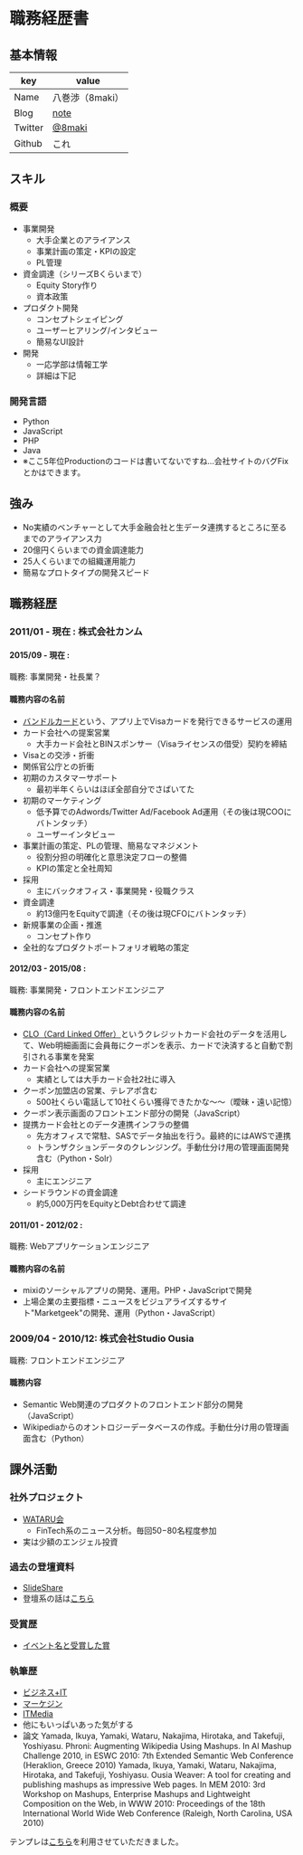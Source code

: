# 職務経歴書

## 基本情報

|key|value|
|---|-----|
|Name|八巻渉（8maki）|
|Blog|[note](https://note.mu/8maki)|
|Twitter|[@8maki](https://twitter.com/8maki)|
|Github|これ|

## スキル

### 概要
- 事業開発
  - 大手企業とのアライアンス
  - 事業計画の策定・KPIの設定
  - PL管理
- 資金調達（シリーズBくらいまで）
  - Equity Story作り
  - 資本政策
- プロダクト開発
  - コンセプトシェイピング
  - ユーザーヒアリング/インタビュー
  - 簡易なUI設計
- 開発
  - 一応学部は情報工学
  - 詳細は下記

### 開発言語
- Python
- JavaScript
- PHP
- Java
- ※ここ5年位Productionのコードは書いてないですね...会社サイトのバグFixとかはできます。

## 強み
- No実績のベンチャーとして大手金融会社と生データ連携するところに至るまでのアライアンス力
- 20億円くらいまでの資金調達能力
- 25人くらいまでの組織運用能力
- 簡易なプロトタイプの開発スピード

## 職務経歴

### 2011/01 - 現在 : 株式会社カンム

#### 2015/09 - 現在 : 

職務: 事業開発・社長業？

#### 職務内容の名前

- [バンドルカード](https://vandle.jp/)という、アプリ上でVisaカードを発行できるサービスの運用
- カード会社への提案営業
  - 大手カード会社とBINスポンサー（Visaライセンスの借受）契約を締結
- Visaとの交渉・折衝
- 関係官公庁との折衝
- 初期のカスタマーサポート
  - 最初半年くらいはほぼ全部自分でさばいてた
- 初期のマーケティング
  - 低予算でのAdwords/Twitter Ad/Facebook Ad運用（その後は現COOにバトンタッチ）
  - ユーザーインタビュー
- 事業計画の策定、PLの管理、簡易なマネジメント
  - 役割分担の明確化と意思決定フローの整備
  - KPIの策定と全社周知
- 採用
  - 主にバックオフィス・事業開発・役職クラス
- 資金調達
  - 約13億円をEquityで調達（その後は現CFOにバトンタッチ）
- 新規事業の企画・推進
  - コンセプト作り
- 全社的なプロダクトポートフォリオ戦略の策定

#### 2012/03 - 2015/08 : 

職務: 事業開発・フロントエンドエンジニア

#### 職務内容の名前
- [CLO（Card Linked Offer）](https://kanmu.co.jp/news/20130624-saison-clo/)というクレジットカード会社のデータを活用して、Web明細画面に会員毎にクーポンを表示、カードで決済すると自動で割引される事業を発案
- カード会社への提案営業
  - 実績としては大手カード会社2社に導入
- クーポン加盟店の営業、テレアポ含む
  - 500社くらい電話して10社くらい獲得できたかな〜〜（曖昧・遠い記憶）
- クーポン表示画面のフロントエンド部分の開発（JavaScript）
- 提携カード会社とのデータ連携インフラの整備
  - 先方オフィスで常駐、SASでデータ抽出を行う。最終的にはAWSで連携
  - トランザクションデータのクレンジング。手動仕分け用の管理画面開発含む（Python・Solr）
- 採用
  - 主にエンジニア
- シードラウンドの資金調達
  - 約5,000万円をEquityとDebt合わせて調達

#### 2011/01 - 2012/02 : 

職務: Webアプリケーションエンジニア

#### 職務内容の名前

- mixiのソーシャルアプリの開発、運用。PHP・JavaScriptで開発
- 上場企業の主要指標・ニュースをビジュアライズするサイト"Marketgeek"の開発、運用（Python・JavaScript）

### 2009/04 - 2010/12: 株式会社Studio Ousia

職務: フロントエンドエンジニア

#### 職務内容

- Semantic Web関連のプロダクトのフロントエンド部分の開発（JavaScript）
- Wikipediaからのオントロジーデータベースの作成。手動仕分け用の管理画面含む（Python）

## 課外活動

### 社外プロジェクト
* [WATARU会](https://wataru.connpass.com/)
  * FinTech系のニュース分析。毎回50−80名程度参加
* 実は少額のエンジェル投資

### 過去の登壇資料
* [SlideShare](Shttps://www.slideshare.net/8maki)
* 登壇系の話は[こちら](https://kanmu.co.jp/published/)

### 受賞歴
* [イベント名と受賞した賞](イベントのランディングページのリンクや、結果がわかる記事など)

### 執筆歴
* [ビジネス+IT](https://www.sbbit.jp/article/cont1/35244)
* [マーケジン](https://markezine.jp/article/detail/29703)
* [ITMedia](https://www.itmedia.co.jp/business/articles/1812/03/news004.html)
* 他にもいっぱいあった気がする
* 論文
Yamada, Ikuya, Yamaki, Wataru, Nakajima, Hirotaka, and Takefuji, Yoshiyasu. Phroni: Augmenting Wikipedia Using Mashups. In AI Mashup Challenge 2010, in ESWC 2010: 7th Extended Semantic Web Conference (Heraklion, Greece 2010)
Yamada, Ikuya, Yamaki, Wataru, Nakajima, Hirotaka, and Takefuji, Yoshiyasu. Ousia Weaver: A tool for creating and publishing mashups as impressive Web pages. In MEM 2010: 3rd Workshop on Mashups, Enterprise Mashups and Lightweight Composition on the Web, in WWW 2010: Proceedings of the 18th International World Wide Web Conference (Raleigh, North Carolina, USA 2010)

テンプレは[こちら](https://github.com/okohs/Curriculum-Vitae)を利用させていただきました。
